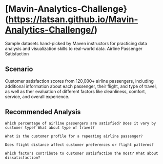 # [Mavin-Analytics-Challenge}(https://latsan.github.io/Mavin-Analytics-Challenge/)
Sample datasets hand-picked by Maven instructors for practicing data analysis and visualization skills to real-world data.
Airline Passenger Satisfaction

## Scenario
Customer satisfaction scores from 120,000+ airline passengers, including additional information about each passenger, their flight, and type of travel, as well as ther evaluation of different factors like cleanliness, comfort, service, and overall experience.
## Recommended Analysis

    Which percentage of airline passengers are satisfied? Does it vary by customer type? What about type of travel?

    What is the customer profile for a repeating airline passenger?

    Does flight distance affect customer preferences or flight patterns?

    Which factors contribute to customer satisfaction the most? What about dissatisfaction?
